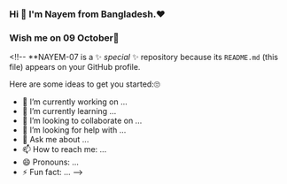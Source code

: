 ### Hi 👋 I'm Nayem from Bangladesh.❤️
### Wish me on 09 October🎂


<!!--
**NAYEM-07 is a ✨ _special_ ✨ repository because its `README.md` (this file) appears on your GitHub profile.

Here are some ideas to get you started:🙄

- 🔭 I’m currently working on ...
- 🌱 I’m currently learning ...
- 👯 I’m looking to collaborate on ...
- 🤔 I’m looking for help with ...
- 💬 Ask me about ...
- 📫 How to reach me: ...
- 😄 Pronouns: ...
- ⚡ Fun fact: ...
-->
